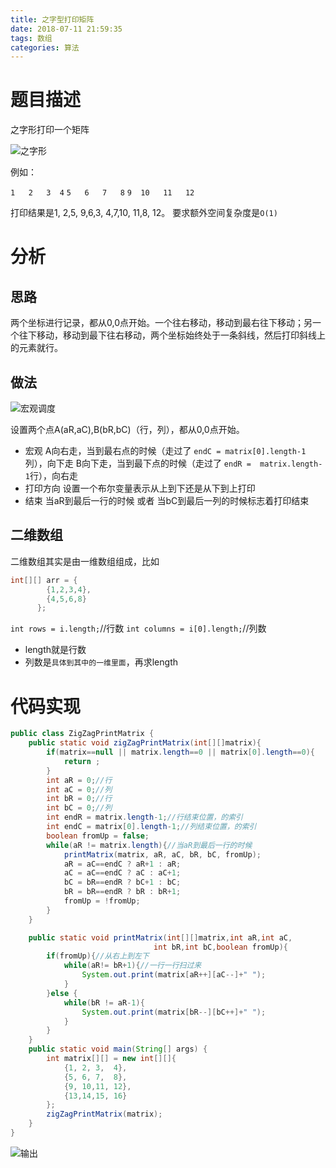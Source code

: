 ```yaml
---
title: 之字型打印矩阵
date: 2018-07-11 21:59:35
tags: 数组
categories: 算法
---
```

# 题目描述 
之字形打印一个矩阵

![之字形](http://upload-images.jianshu.io/upload_images/11861611-48f4a9060f728310.jpg?imageMogr2/auto-orient/strip%7CimageView2/2/w/1240)

<!-- more -->

例如：

`1   2   3  4`
`5   6   7   8`
`9  10   11   12`

打印结果是1,  2,5,  9,6,3,  4,7,10,  11,8,  12。
要求额外空间复杂度是`O(1)`

# 分析

## 思路
两个坐标进行记录，都从0,0点开始。一个往右移动，移动到最右往下移动；另一个往下移动，移动到最下往右移动，两个坐标始终处于一条斜线，然后打印斜线上的元素就行。

## 做法

![宏观调度](http://upload-images.jianshu.io/upload_images/11861611-e4249fa564a70fe8.jpg?imageMogr2/auto-orient/strip%7CimageView2/2/w/1240)

设置两个点A(aR,aC),B(bR,bC)（行，列），都从0,0点开始。
- 宏观
A向右走，当到最右点的时候（走过了 `endC = matrix[0].length-1`列），向下走
B向下走，当到最下点的时候（走过了 `endR =  matrix.length-1`行），向右走
- 打印方向
设置一个布尔变量表示从上到下还是从下到上打印
-  结束
当aR到最后一行的时候 或者 当bC到最后一列的时候标志着打印结束
 
## 二维数组
二维数组其实是由一维数组组成，比如

```java
int[][] arr = {
		{1,2,3,4},
		{4,5,6,8}
	  };
```

`int rows = i.length;`//行数
`int columns = i[0].length;`//列数
- length就是行数
- 列数是`具体到其中的一维里面`，再求length

# 代码实现

```java
public class ZigZagPrintMatrix {
    public static void zigZagPrintMatrix(int[][]matrix){
        if(matrix==null || matrix.length==0 || matrix[0].length==0){
            return ;
        }
        int aR = 0;//行
        int aC = 0;//列
        int bR = 0;//行
        int bC = 0;//列
        int endR = matrix.length-1;//行结束位置，的索引
        int endC = matrix[0].length-1;//列结束位置，的索引
        boolean fromUp = false;
        while(aR != matrix.length){//当aR到最后一行的时候 
            printMatrix(matrix, aR, aC, bR, bC, fromUp);
            aR = aC==endC ? aR+1 : aR;
            aC = aC==endC ? aC : aC+1;
            bC = bR==endR ? bC+1 : bC;
            bR = bR==endR ? bR : bR+1;
            fromUp = !fromUp;
        }
    }

    public static void printMatrix(int[][]matrix,int aR,int aC,
                                int bR,int bC,boolean fromUp){
        if(fromUp){//从右上到左下
            while(aR!= bR+1){//一行一行扫过来
                System.out.print(matrix[aR++][aC--]+" ");
            }
        }else {
            while(bR != aR-1){
                System.out.print(matrix[bR--][bC++]+" ");
            }
        }
    }
    public static void main(String[] args) {
        int matrix[][] = new int[][]{
            {1, 2, 3,  4},
            {5, 6, 7,  8},
            {9, 10,11, 12},
            {13,14,15, 16}
        };
        zigZagPrintMatrix(matrix);
    }
}
```

![输出](http://upload-images.jianshu.io/upload_images/11861611-c9a00966395dde70.jpg?imageMogr2/auto-orient/strip%7CimageView2/2/w/1240)